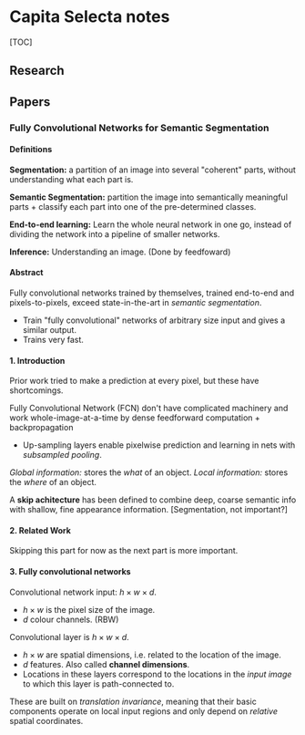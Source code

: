# Capita Selecta notes

[TOC]

## Research



## Papers

### Fully Convolutional Networks for Semantic Segmentation

#### Definitions

**Segmentation:** a partition of an image into several "coherent" parts, without understanding what each part is.

**Semantic Segmentation:** partition the image into semantically meaningful parts + classify each part into one of the pre-determined classes.

**End-to-end learning:** Learn the whole neural network in one go, instead of dividing the network into a pipeline of smaller networks.

**Inference:** Understanding an image. (Done by feedfoward)

#### Abstract

Fully convolutional networks trained by themselves, trained end-to-end and pixels-to-pixels, exceed state-in-the-art in *semantic segmentation*.

- Train "fully convolutional" networks of arbitrary size input and gives a similar output.
- Trains very fast.

#### 1. Introduction

Prior work tried to make a prediction at every pixel, but these have shortcomings. 

Fully Convolutional Network (FCN) don't have complicated machinery and work whole-image-at-a-time by dense feedforward computation + backpropagation

- Up-sampling layers enable pixelwise prediction and learning in nets with *subsampled pooling*.

*Global information:* stores the *what* of an object.
*Local information:* stores the *where* of an object.

A **skip achitecture** has been defined to combine deep, coarse semantic info with shallow, fine appearance information. [Segmentation, not important?]

#### 2. Related Work

Skipping this part for now as the next part is more important.

#### 3. Fully convolutional networks

Convolutional network input: $h \times w \times d$.

- $h \times w$ is the pixel size of the image.
- $d$ colour channels. (RBW)

Convolutional layer is $h \times w \times d$.

- $h \times w$ are spatial dimensions, i.e. related to the location of the image.
- $d$ features. Also called **channel dimensions**.
- Locations in these layers correspond to the locations in the *input image* to which this layer is path-connected to.

These are built on *translation invariance*, meaning that their basic components operate on local input regions and only depend on *relative* spatial coordinates.